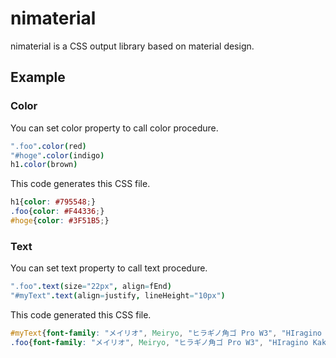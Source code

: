 # nimaterial
nimaterial is a CSS output library based on material design.

## Example

### Color
You can set color property to call color procedure.

```nim
".foo".color(red)
"#hoge".color(indigo)
h1.color(brown)
```

This code generates this CSS file.

```css
h1{color: #795548;}
.foo{color: #F44336;}
#hoge{color: #3F51B5;}
```

### Text
You can set text property to call text procedure.

```nim
".foo".text(size="22px", align=fEnd)
"#myText".text(align=justify, lineHeight="10px")
```

This code generated this CSS file.

```css
#myText{font-family: "メイリオ", Meiryo, "ヒラギノ角ゴ Pro W3", "HIragino Kaku Gothic Pro W3", "HIragino Kaku Gothic Pro", Osaka, "ＭＳ Ｐゴシック", "MS P Gothic", sans-serif;font-size: 16px;line-height: 10px;text-align: justify;}
.foo{font-family: "メイリオ", Meiryo, "ヒラギノ角ゴ Pro W3", "HIragino Kaku Gothic Pro W3", "HIragino Kaku Gothic Pro", Osaka, "ＭＳ Ｐゴシック", "MS P Gothic", sans-serif;font-size: 22px;line-height: normal;text-align: end;}
```